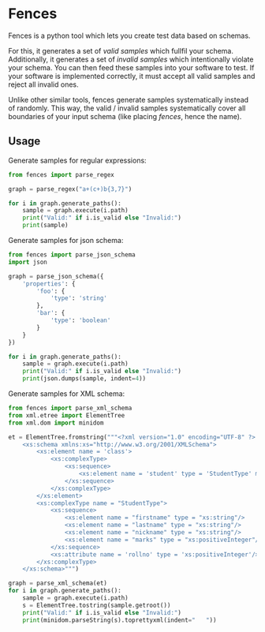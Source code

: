 # Fences

Fences is a python tool which lets you create test data based on schemas.

For this, it generates a set of *valid samples* which fullfil your schema.
Additionally, it generates a set of *invalid samples* which intentionally violate your schema.
You can then feed these samples into your software to test.
If your software is implemented correctly, it must accept all valid samples and reject all invalid ones.

Unlike other similar tools, fences generate samples systematically instead of randomly.
This way, the valid / invalid samples systematically cover all boundaries of your input schema (like placing *fences*, hence the name).

## Usage

Generate samples for regular expressions:

```python
from fences import parse_regex

graph = parse_regex("a+(c+)b{3,7}")

for i in graph.generate_paths():
    sample = graph.execute(i.path)
    print("Valid:" if i.is_valid else "Invalid:")
    print(sample)
```

Generate samples for json schema:

```python
from fences import parse_json_schema
import json

graph = parse_json_schema({
    'properties': {
        'foo': {
            'type': 'string'
        },
        'bar': {
            'type': 'boolean'
        }
    }
})

for i in graph.generate_paths():
    sample = graph.execute(i.path)
    print("Valid:" if i.is_valid else "Invalid:")
    print(json.dumps(sample, indent=4))
```

Generate samples for XML schema:

```python
from fences import parse_xml_schema
from xml.etree import ElementTree
from xml.dom import minidom

et = ElementTree.fromstring("""<?xml version="1.0" encoding="UTF-8" ?>
    <xs:schema xmlns:xs="http://www.w3.org/2001/XMLSchema">
        <xs:element name = 'class'>
            <xs:complexType>
                <xs:sequence>
                    <xs:element name = 'student' type = 'StudentType' minOccurs = '0' maxOccurs = 'unbounded' />
                </xs:sequence>
            </xs:complexType>
        </xs:element>
        <xs:complexType name = "StudentType">
            <xs:sequence>
                <xs:element name = "firstname" type = "xs:string"/>
                <xs:element name = "lastname" type = "xs:string"/>
                <xs:element name = "nickname" type = "xs:string"/>
                <xs:element name = "marks" type = "xs:positiveInteger"/>
            </xs:sequence>
            <xs:attribute name = 'rollno' type = 'xs:positiveInteger'/>
        </xs:complexType>
    </xs:schema>""")

graph = parse_xml_schema(et)
for i in graph.generate_paths():
    sample = graph.execute(i.path)
    s = ElementTree.tostring(sample.getroot())
    print("Valid:" if i.is_valid else "Invalid:")
    print(minidom.parseString(s).toprettyxml(indent="   "))
```
